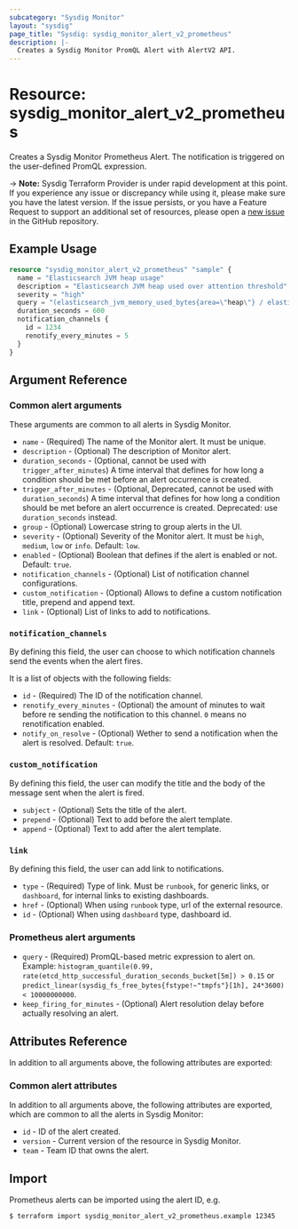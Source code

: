 ```yaml
---
subcategory: "Sysdig Monitor"
layout: "sysdig"
page_title: "Sysdig: sysdig_monitor_alert_v2_prometheus"
description: |-
  Creates a Sysdig Monitor PromQL Alert with AlertV2 API.
---
```


# Resource: sysdig_monitor_alert_v2_prometheus

Creates a Sysdig Monitor Prometheus Alert. The notification is triggered on the user-defined PromQL expression.

-> **Note:** Sysdig Terraform Provider is under rapid development at this point. If you experience any issue or discrepancy while using it, please make sure you have the latest version. If the issue persists, or you have a Feature Request to support an additional set of resources, please open a [new issue](https://github.com/sysdiglabs/terraform-provider-sysdig/issues/new) in the GitHub repository.

## Example Usage

```terraform
resource "sysdig_monitor_alert_v2_prometheus" "sample" {
  name = "Elasticsearch JVM heap usage"
  description = "Elasticsearch JVM heap used over attention threshold"
  severity = "high"
  query = "(elasticsearch_jvm_memory_used_bytes{area=\"heap\"} / elasticsearch_jvm_memory_max_bytes{area=\"heap\"}) * 100 > 80"
  duration_seconds = 600
  notification_channels {
    id = 1234
    renotify_every_minutes = 5
  }
}
```

## Argument Reference

### Common alert arguments

These arguments are common to all alerts in Sysdig Monitor.

* `name` - (Required) The name of the Monitor alert. It must be unique.
* `description` - (Optional) The description of Monitor alert.
* `duration_seconds` - (Optional, cannot be used with `trigger_after_minutes`) A time interval that defines for how long a condition should be met before an alert occurrence is created.
* `trigger_after_minutes` - (Optional, Deprecated, cannot be used with `duration_seconds`) A time interval that defines for how long a condition should be met before an alert occurrence is created. Deprecated: use `duration_seconds` instead.
* `group` - (Optional) Lowercase string to group alerts in the UI.
* `severity` - (Optional) Severity of the Monitor alert. It must be `high`, `medium`, `low` or `info`. Default: `low`.
* `enabled` - (Optional) Boolean that defines if the alert is enabled or not. Default: `true`.
* `notification_channels` - (Optional) List of notification channel configurations.
* `custom_notification` - (Optional) Allows to define a custom notification title, prepend and append text.
* `link` - (Optional) List of links to add to notifications.

### `notification_channels`

By defining this field, the user can choose to which notification channels send the events when the alert fires.

It is a list of objects with the following fields:
* `id` - (Required) The ID of the notification channel.
* `renotify_every_minutes` - (Optional) the amount of minutes to wait before re sending the notification to this channel. `0` means no renotification enabled.
* `notify_on_resolve` - (Optional) Wether to send a notification when the alert is resolved. Default: `true`.

### `custom_notification`

By defining this field, the user can modify the title and the body of the message sent when the alert is fired.

* `subject` - (Optional) Sets the title of the alert.
* `prepend` - (Optional) Text to add before the alert template.
* `append` - (Optional) Text to add after the alert template.

### `link`

By defining this field, the user can add link to notifications.

* `type` - (Required) Type of link. Must be `runbook`, for generic links, or `dashboard`, for internal links to existing dashboards.
* `href` - (Optional) When using `runbook` type, url of the external resource.
* `id` - (Optional) When using `dashboard` type, dashboard id.

### Prometheus alert arguments

* `query` - (Required) PromQL-based metric expression to alert on. Example: `histogram_quantile(0.99, rate(etcd_http_successful_duration_seconds_bucket[5m]) > 0.15` or `predict_linear(sysdig_fs_free_bytes{fstype!~"tmpfs"}[1h], 24*3600) < 10000000000`.
* `keep_firing_for_minutes` - (Optional) Alert resolution delay before actually resolving an alert.

## Attributes Reference

In addition to all arguments above, the following attributes are exported:

### Common alert attributes

In addition to all arguments above, the following attributes are exported, which are common to all the alerts in Sysdig Monitor:

* `id` - ID of the alert created.
* `version` - Current version of the resource in Sysdig Monitor.
* `team` - Team ID that owns the alert.

## Import

Prometheus alerts can be imported using the alert ID, e.g.

```
$ terraform import sysdig_monitor_alert_v2_prometheus.example 12345
```
